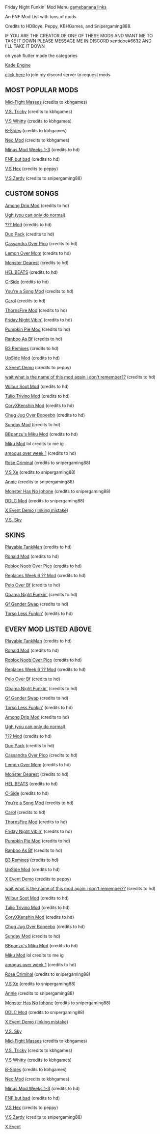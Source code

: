 Friday Night Funkin' Mod Menu          [gamebanana links](https://xentidoe.github.io/Gamebanana-links/)

An FNF Mod List with tons of mods

Credits to HDBoye, Peppy, KBHGames, and Snipergaming888.

IF YOU ARE THE CREATOR OF ONE OF THESE MODS AND WANT ME TO TAKE IT DOWN PLEASE MESSAGE ME IN DISCORD xentidoe#6632 AND I'LL TAKE IT DOWN

oh yeah flutter made the categories

[Kade Engine](https://hdboye.github.io/FnfModAttempt2/kade)


[click here](https://discord.gg/hxVMcsXn) to join my discord server to request mods

MOST POPULAR MODS
-----------------

[Mid-Fight Masses](https://kbhgames.com/game/friday-night-funkin-sarventes-mid-fight-masses) (credits to kbhgames)

[V.S. Tricky](https://kbhgames.com/game/friday-night-funkin-the-tricky-mod) (credits to kbhgames)

[V.S Whitty](https://kbhgames.com/game/friday-night-funkin-v-s-whitty-full-week) (credits to kbhgames)

[B-Sides](https://kbhgames.com/game/friday-night-funkin-b-side-remixes) (credits to kbhgames)

[Neo Mod](https://kbhgames.com/game/friday-night-funkin-neo) (credits to kbhgames)

[Minus Mod Weeks 1-3](https://hdboye.github.io/FnfModAttempt/minus) (credits to hd)

[FNF but bad](https://hdboye.github.io/FnfModAttempt2/bad)  (credits to hd)

[V.S Hex](https://elpeppywall.github.io/Mods/hex) (credits to peppy)

[V.S Zardy](https://pyoyoyo152.000webhostapp.com/Foolhardy%20browser%20kade/) (credits to snipergaming88)

 CUSTOM SONGS
--------------

[Among Drip Mod](https://hdboye.github.io/FnfModAttempt/drip) (credits to hd)

[Ugh (you can only do normal)](https://play.sites.google.com/site/unblockedgame76/friday-night-funkin-ugh-mod)

[??? Mod](https://hdboye.github.io/FnfModAttempt/mitai) (credits to hd)

[Duo Pack](https://hdboye.github.io/FnfModAttempt/duo)  (credits to hd)

[Cassandra Over Pico](https://hdboye.github.io/FnfModAttempt2/cassandra)  (credits to hd)

[Lemon Over Mom](https://hdboye.github.io/FnfModAttempt2/monster)  (credits to hd)

[Monster Dearest](https://hdboye.github.io/FnfModAttempt2/dearest)  (credits to hd)

[HEL BEATS](https://hdboye.github.io/FnfModAttempt/hellbeats)  (credits to hd)

[C-Side](https://hdboye.github.io/FnfModAttempt/cside)  (credits to hd)

[You're a Song Mod](https://hdboye.github.io/FnfModAttempt/douchebag)  (credits to hd)

[Carol](https://hdboye.github.io/FnfModAttempt/carol)  (credits to hd)

[ThornsFire Mod](https://hdboye.github.io/FnfModAttempt2/thornfire)  (credits to hd)

[Friday Night Vibin'](https://hdboye.github.io/FnfModAttempt2/vibin)  (credits to hd)

[Pumpkin Pie Mod](https://hdboye.github.io/FnfModAttempt2/pie) (credits to hd)

[Ranboo As Bf](https://hdboye.github.io/FnfModAttempt2/ranboo) (credits to hd)

[B3 Remixes](https://hdboye.github.io/FnfModAttempt/bthree) (credits to hd)

[UpSide Mod](https://hdboye.github.io/FnfModAttempt/upside) (credits to hd)

[X Event Demo](https://elpeppywall.github.io/Mods/Xchara) (credits to peppy)

[wait what is the name of this mod again i don't remember??](https://hdboye.github.io/FnfModAttempt2/end) (credits to hd)

[Wilbur Soot Mod](https://hdboye.github.io/FnfModAttempt2/soot) (credits to hd)

[Tulio Trivino Mod](https://hdboye.github.io/FnfModAttempt2/tulio) (credits to hd)

[CoryXKenshin Mod](https://hdboye.github.io/FnfModAttempt2/cory) (credits to hd)

[Chug Jug Over Bopeebo](https://hdboye.github.io/FnfModAttempt2/chug) (credits to hd)

[Sunday Mod](https://hdboye.github.io/FnfModAttempt2/sunday) (credits to hd)

[BBpanzu's Miku Mod](https://hdboye.github.io/FnfModAttempt2/bbmiku) (credits to hd)

[Miku Mod](https://xentidoe.itch.io/miku-mod-full-week) lol credits to me ig

[amogus over week 1](https://hdboye.github.io/FnfModAttempt2/amogus) (credits to hd)

[Rose Criminal](https://snipergaming888.github.io/Rose-criminal/) (credits to snipergaming88)

[V.S Xe](https://snipergaming888.github.io/XE/) (credits to snipergaming88)

[Annie](https://snipergaming888.github.io/Annie/) (credits to snipergaming88)

[Monster Has No Iphone](https://snipergaming888.github.io/Iphone/) (credits to snipergaming88) 

[DDLC Mod](https://snipergaming888.github.io/Monika/) (credits to snipergaming88)

[X Event Demo (linking mistake)](https://youtu.be/QtBDL8EiNZo) 

[V.S. Sky](https://kbhgames.com/game/friday-night-funkin-vs-sky-full-week)

SKINS
-----

[Playable TankMan](https://hdboye.github.io/FnfModAttempt2/tankmen) (credits to hd)

[Ronald Mod](https://hdboye.github.io/FnfModAttempt2/ronald) (credits to hd)

[Roblox Noob Over Pico](https://hdboye.github.io/FnfModAttempt/noob) (credits to hd)

[Replaces Week 6 ?? Mod](https://hdboye.github.io/FnfModAttempt/page2/springtrap) (credits to hd)

[Pelo Over Bf](https://hdboye.github.io/FnfModAttempt2/pelones) (credits to hd)

[Obama Night Funkin'](https://hdboye.github.io/FnfModAttempt/page2/obama) (credits to hd)

[Gf Gender Swap](https://hdboye.github.io/FnfModAttempt2/boy) (credits to hd)

[Torso Less Funkin'](https://hdboye.github.io/FnfModAttempt2/torso) (credits to hd)


EVERY MOD LISTED ABOVE
---------------------

[Playable TankMan](https://hdboye.github.io/FnfModAttempt2/tankmen) (credits to hd)

[Ronald Mod](https://hdboye.github.io/FnfModAttempt2/ronald) (credits to hd)

[Roblox Noob Over Pico](https://hdboye.github.io/FnfModAttempt/noob) (credits to hd)

[Replaces Week 6 ?? Mod](https://hdboye.github.io/FnfModAttempt/page2/springtrap) (credits to hd)

[Pelo Over Bf](https://hdboye.github.io/FnfModAttempt2/pelones) (credits to hd)

[Obama Night Funkin'](https://hdboye.github.io/FnfModAttempt/page2/obama) (credits to hd)

[Gf Gender Swap](https://hdboye.github.io/FnfModAttempt2/boy) (credits to hd)

[Torso Less Funkin'](https://hdboye.github.io/FnfModAttempt2/torso) (credits to hd)

[Among Drip Mod](https://hdboye.github.io/FnfModAttempt/drip) (credits to hd)

[Ugh (you can only do normal)](https://play.sites.google.com/site/unblockedgame76/friday-night-funkin-ugh-mod)

[??? Mod](https://hdboye.github.io/FnfModAttempt/mitai) (credits to hd)

[Duo Pack](https://hdboye.github.io/FnfModAttempt/duo)  (credits to hd)

[Cassandra Over Pico](https://hdboye.github.io/FnfModAttempt2/cassandra)  (credits to hd)

[Lemon Over Mom](https://hdboye.github.io/FnfModAttempt2/monster)  (credits to hd)

[Monster Dearest](https://hdboye.github.io/FnfModAttempt2/dearest)  (credits to hd)

[HEL BEATS](https://hdboye.github.io/FnfModAttempt/hellbeats)  (credits to hd)

[C-Side](https://hdboye.github.io/FnfModAttempt/cside)  (credits to hd)

[You're a Song Mod](https://hdboye.github.io/FnfModAttempt/douchebag)  (credits to hd)

[Carol](https://hdboye.github.io/FnfModAttempt/carol)  (credits to hd)

[ThornsFire Mod](https://hdboye.github.io/FnfModAttempt2/thornfire)  (credits to hd)

[Friday Night Vibin'](https://hdboye.github.io/FnfModAttempt2/vibin)  (credits to hd)

[Pumpkin Pie Mod](https://hdboye.github.io/FnfModAttempt2/pie) (credits to hd)

[Ranboo As Bf](https://hdboye.github.io/FnfModAttempt2/ranboo) (credits to hd)

[B3 Remixes](https://hdboye.github.io/FnfModAttempt/bthree) (credits to hd)

[UpSide Mod](https://hdboye.github.io/FnfModAttempt/upside) (credits to hd)

[X Event Demo](https://elpeppywall.github.io/Mods/Xchara) (credits to peppy)

[wait what is the name of this mod again i don't remember??](https://hdboye.github.io/FnfModAttempt2/end) (credits to hd)

[Wilbur Soot Mod](https://hdboye.github.io/FnfModAttempt2/soot) (credits to hd)

[Tulio Trivino Mod](https://hdboye.github.io/FnfModAttempt2/tulio) (credits to hd)

[CoryXKenshin Mod](https://hdboye.github.io/FnfModAttempt2/cory) (credits to hd)

[Chug Jug Over Bopeebo](https://hdboye.github.io/FnfModAttempt2/chug) (credits to hd)

[Sunday Mod](https://hdboye.github.io/FnfModAttempt2/sunday) (credits to hd)

[BBpanzu's Miku Mod](https://hdboye.github.io/FnfModAttempt2/bbmiku) (credits to hd)

[Miku Mod](https://xentidoe.itch.io/miku-mod-full-week) lol credits to me ig

[amogus over week 1](https://hdboye.github.io/FnfModAttempt2/amogus) (credits to hd)

[Rose Criminal](https://snipergaming888.github.io/Rose-criminal/) (credits to snipergaming88)

[V.S Xe](https://snipergaming888.github.io/XE/) (credits to snipergaming88)

[Annie](https://snipergaming888.github.io/Annie/) (credits to snipergaming88)

[Monster Has No Iphone](https://snipergaming888.github.io/Iphone/) (credits to snipergaming88) 

[DDLC Mod](https://snipergaming888.github.io/Monika/) (credits to snipergaming88)

[X Event Demo (linking mistake)](https://youtu.be/QtBDL8EiNZo) 

[V.S. Sky](https://kbhgames.com/game/friday-night-funkin-vs-sky-full-week)

[Mid-Fight Masses](https://kbhgames.com/game/friday-night-funkin-sarventes-mid-fight-masses) (credits to kbhgames)

[V.S. Tricky](https://kbhgames.com/game/friday-night-funkin-the-tricky-mod) (credits to kbhgames)

[V.S Whitty](https://kbhgames.com/game/friday-night-funkin-v-s-whitty-full-week) (credits to kbhgames)

[B-Sides](https://kbhgames.com/game/friday-night-funkin-b-side-remixes) (credits to kbhgames)

[Neo Mod](https://kbhgames.com/game/friday-night-funkin-neo) (credits to kbhgames)

[Minus Mod Weeks 1-3](https://hdboye.github.io/FnfModAttempt/minus) (credits to hd)

[FNF but bad](https://hdboye.github.io/FnfModAttempt2/bad)  (credits to hd)

[V.S Hex](https://elpeppywall.github.io/Mods/hex) (credits to peppy)

[V.S Zardy](https://pyoyoyo152.000webhostapp.com/Foolhardy%20browser%20kade/) (credits to snipergaming88)

[X Event](https://fominizt.github.io/x-event/)
